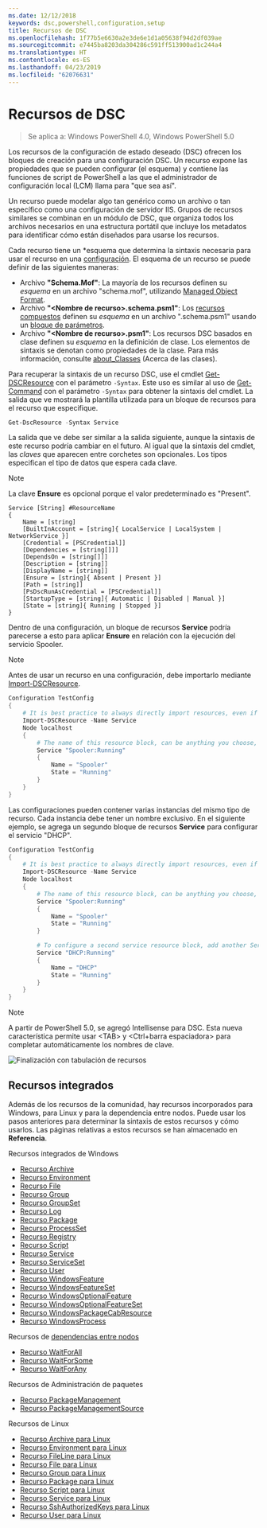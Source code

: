 ```yaml
---
ms.date: 12/12/2018
keywords: dsc,powershell,configuration,setup
title: Recursos de DSC
ms.openlocfilehash: 1f77b5e6630a2e3de6e1d1a05638f94d2df039ae
ms.sourcegitcommit: e7445ba8203da304286c591ff513900ad1c244a4
ms.translationtype: HT
ms.contentlocale: es-ES
ms.lasthandoff: 04/23/2019
ms.locfileid: "62076631"
---
```

# <a name="dsc-resources"></a>Recursos de DSC

>Se aplica a: Windows PowerShell 4.0, Windows PowerShell 5.0

Los recursos de la configuración de estado deseado (DSC) ofrecen los bloques de creación para una configuración DSC. Un recurso expone las propiedades que se pueden configurar (el esquema) y contiene las funciones de script de PowerShell a las que el administrador de configuración local (LCM) llama para "que sea así".

Un recurso puede modelar algo tan genérico como un archivo o tan específico como una configuración de servidor IIS.  Grupos de recursos similares se combinan en un módulo de DSC, que organiza todos los archivos necesarios en una estructura portátil que incluye los metadatos para identificar cómo están diseñados para usarse los recursos.

Cada recurso tiene un *esquema que determina la sintaxis necesaria para usar el recurso en una [configuración](../configurations/configurations.md). El esquema de un recurso se puede definir de las siguientes maneras:

- Archivo **"Schema.Mof"**: La mayoría de los recursos definen su *esquema* en un archivo "schema.mof", utilizando [Managed Object Format](/windows/desktop/wmisdk/managed-object-format--mof-).
- Archivo **"\<Nombre de recurso\>.schema.psm1"**: Los [recursos compuestos](../configurations/compositeConfigs.md) definen su *esquema* en un archivo "<ResourceName>.schema.psm1" usando un [bloque de parámetros](/powershell/module/microsoft.powershell.core/about/about_functions?view=powershell-6#functions-with-parameters).
- Archivo **"\<Nombre de recurso\>.psm1"**: Los recursos DSC basados en clase definen su *esquema* en la definición de clase. Los elementos de sintaxis se denotan como propiedades de la clase. Para más información, consulte [about_Classes](/powershell/module/psdesiredstateconfiguration/about/about_classes_and_dsc) (Acerca de las clases).

Para recuperar la sintaxis de un recurso DSC, use el cmdlet [Get-DSCResource](/powershell/module/PSDesiredStateConfiguration/Get-DscResource) con el parámetro `-Syntax`. Este uso es similar al uso de [Get-Command](/powershell/module/microsoft.powershell.core/get-command) con el parámetro `-Syntax` para obtener la sintaxis del cmdlet. La salida que ve mostrará la plantilla utilizada para un bloque de recursos para el recurso que especifique.

```powershell
Get-DscResource -Syntax Service
```

La salida que ve debe ser similar a la salida siguiente, aunque la sintaxis de este recurso podría cambiar en el futuro. Al igual que la sintaxis del cmdlet, las *claves* que aparecen entre corchetes son opcionales. Los tipos especifican el tipo de datos que espera cada clave.

> [!NOTE]
> La clave **Ensure** es opcional porque el valor predeterminado es "Present".

```output
Service [String] #ResourceName
{
    Name = [string]
    [BuiltInAccount = [string]{ LocalService | LocalSystem | NetworkService }]
    [Credential = [PSCredential]]
    [Dependencies = [string[]]]
    [DependsOn = [string[]]]
    [Description = [string]]
    [DisplayName = [string]]
    [Ensure = [string]{ Absent | Present }]
    [Path = [string]]
    [PsDscRunAsCredential = [PSCredential]]
    [StartupType = [string]{ Automatic | Disabled | Manual }]
    [State = [string]{ Running | Stopped }]
}
```

Dentro de una configuración, un bloque de recursos **Service** podría parecerse a esto para aplicar **Ensure** en relación con la ejecución del servicio Spooler.

> [!NOTE]
> Antes de usar un recurso en una configuración, debe importarlo mediante [Import-DSCResource](../configurations/import-dscresource.md).

```powershell
Configuration TestConfig
{
    # It is best practice to always directly import resources, even if the resource is a built-in resource.
    Import-DSCResource -Name Service
    Node localhost
    {
        # The name of this resource block, can be anything you choose, as long as it is of type [String] as indicated by the schema.
        Service "Spooler:Running"
        {
            Name = "Spooler"
            State = "Running"
        }
    }
}
```

Las configuraciones pueden contener varias instancias del mismo tipo de recurso. Cada instancia debe tener un nombre exclusivo. En el siguiente ejemplo, se agrega un segundo bloque de recursos **Service** para configurar el servicio "DHCP".

```powershell
Configuration TestConfig
{
    # It is best practice to always directly import resources, even if the resource is a built-in resource.
    Import-DSCResource -Name Service
    Node localhost
    {
        # The name of this resource block, can be anything you choose, as long as it is of type [String] as indicated by the schema.
        Service "Spooler:Running"
        {
            Name = "Spooler"
            State = "Running"
        }

        # To configure a second service resource block, add another Service resource block and use a unique name.
        Service "DHCP:Running"
        {
            Name = "DHCP"
            State = "Running"
        }
    }
}
```

> [!NOTE]
> A partir de PowerShell 5.0, se agregó Intellisense para DSC. Esta nueva característica permite usar \<TAB\> y \<Ctrl+barra espaciadora\> para completar automáticamente los nombres de clave.

![Finalización con tabulación de recursos](../media/resource-tabcompletion.png)

## <a name="built-in-resources"></a>Recursos integrados

Además de los recursos de la comunidad, hay recursos incorporados para Windows, para Linux y para la dependencia entre nodos. Puede usar los pasos anteriores para determinar la sintaxis de estos recursos y cómo usarlos. Las páginas relativas a estos recursos se han almacenado en **Referencia**.

Recursos integrados de Windows

* [Recurso Archive](../reference/resources/windows/archiveResource.md)
* [Recurso Environment](../reference/resources/windows/environmentResource.md)
* [Recurso File](../reference/resources/windows/fileResource.md)
* [Recurso Group](../reference/resources/windows/groupResource.md)
* [Recurso GroupSet](../reference/resources/windows/groupSetResource.md)
* [Recurso Log](../reference/resources/windows/logResource.md)
* [Recurso Package](../reference/resources/windows/packageResource.md)
* [Recurso ProcessSet](../reference/resources/windows/ProcessSetResource.md)
* [Recurso Registry](../reference/resources/windows/registryResource.md)
* [Recurso Script](../reference/resources/windows/scriptResource.md)
* [Recurso Service](../reference/resources/windows/serviceResource.md)
* [Recurso ServiceSet](../reference/resources/windows/serviceSetResource.md)
* [Recurso User](../reference/resources/windows/userResource.md)
* [Recurso WindowsFeature](../reference/resources/windows/windowsFeatureResource.md)
* [Recurso WindowsFeatureSet](../reference/resources/windows/windowsFeatureSetResource.md)
* [Recurso WindowsOptionalFeature](../reference/resources/windows/windowsOptionalFeatureResource.md)
* [Recurso WindowsOptionalFeatureSet](../reference/resources/windows/windowsOptionalFeatureSetResource.md)
* [Recurso WindowsPackageCabResource](../reference/resources/windows/windowsPackageCabResource.md)
* [Recurso WindowsProcess](../reference/resources/windows/windowsProcessResource.md)

Recursos de [dependencias entre nodos](../configurations/crossNodeDependencies.md)

* [Recurso WaitForAll](../reference/resources/windows/waitForAllResource.md)
* [Recurso WaitForSome](../reference/resources/windows/waitForSomeResource.md)
* [Recurso WaitForAny](../reference/resources/windows/waitForAnyResource.md)

Recursos de Administración de paquetes

* [Recurso PackageManagement](../reference/resources/packagemanagement/PackageManagementDscResource.md)
* [Recurso PackageManagementSource](../reference/resources/packagemanagement/PackageManagementSourceDscResource.md)

Recursos de Linux

* [Recurso Archive para Linux](../reference/resources/linux/lnxArchiveResource.md)
* [Recurso Environment para Linux](../reference/resources/linux/lnxEnvironmentResource.md)
* [Recurso FileLine para Linux](../reference/resources/linux/lnxFileLineResource.md)
* [Recurso File para Linux](../reference/resources/linux/lnxFileResource.md)
* [Recurso Group para Linux](../reference/resources/linux/lnxGroupResource.md)
* [Recurso Package para Linux](../reference/resources/linux/lnxPackageResource.md)
* [Recurso Script para Linux](../reference/resources/linux/lnxScriptResource.md)
* [Recurso Service para Linux](../reference/resources/linux/lnxServiceResource.md)
* [Recurso SshAuthorizedKeys para Linux](../reference/resources/linux/lnxSshAuthorizedKeysResource.md)
* [Recurso User para Linux](../reference/resources/linux/lnxUserResource.md)
